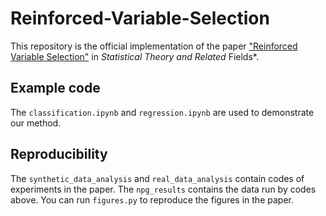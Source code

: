 # Reinforced-Variable-Selection

This repository is the official implementation of the paper ["Reinforced Variable Selection"](https://doi.org/10.1080/24754269.2025.2516346) in *Statistical Theory* *and* *Related* Fields*.

## Example code

The `classification.ipynb` and `regression.ipynb` are used to demonstrate our method.

## Reproducibility

The `synthetic_data_analysis` and `real_data_analysis` contain codes of experiments in the paper. The `npg_results` contains the data run by codes above. You can run `figures.py` to reproduce the figures in the paper.
